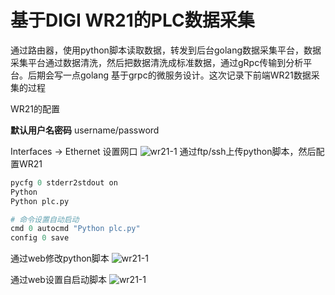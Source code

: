 # 基于DIGI WR21的PLC数据采集

通过路由器，使用python脚本读取数据，转发到后台golang数据采集平台，数据采集平台通过数据清洗，然后把数据清洗成标准数据，通过gRpc传输到分析平台。后期会写一点golang 基于grpc的微服务设计。这次记录下前端WR21数据采集的过程



WR21的配置

**默认用户名密码** username/password

Interfaces -> Ethernet  设置网口
![wr21-1](./assets/wr21-1.png)
通过ftp/ssh上传python脚本，然后配置WR21

```python
pycfg 0 stderr2stdout on
Python
Python plc.py

# 命令设置自动启动
cmd 0 autocmd "Python plc.py"
config 0 save
```

通过web修改python脚本
![wr21-1](./assets/wr21-3.png)

通过web设置自启动脚本
![wr21-1](./assets/wr21-3.png)



